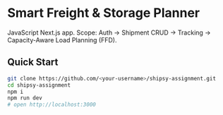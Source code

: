 # Smart Freight & Storage Planner

JavaScript Next.js app. Scope: Auth → Shipment CRUD → Tracking → Capacity-Aware Load Planning (FFD).

## Quick Start
```bash
git clone https://github.com/<your-username>/shipsy-assignment.git
cd shipsy-assignment
npm i
npm run dev
# open http://localhost:3000
